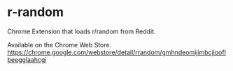# r-random
Chrome Extension that loads r/random from Reddit.

Available on the Chrome Web Store.  
https://chrome.google.com/webstore/detail/rrandom/gmhndeomijimbcjiooflbeegglaahcgi
